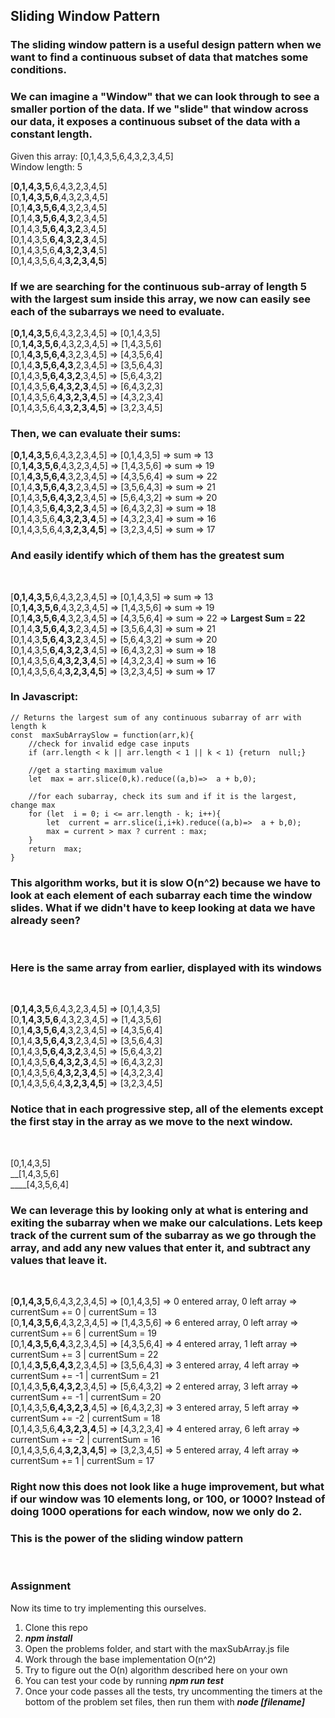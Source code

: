 <h2>Sliding Window Pattern</h2>
<h3>The sliding window pattern is a useful design pattern when we want to find a continuous subset of data that matches some conditions.</h3>
<h3>We can imagine a "Window" that we can look through to see a smaller portion of the data. If we "slide" that window across our data, it exposes a continuous subset of the data with a constant length.</h3>

Given this array: [0,1,4,3,5,6,4,3,2,3,4,5]<br>
Window length: 5

[**0,1,4,3,5**,6,4,3,2,3,4,5]<br>
[0,**1,4,3,5,6**,4,3,2,3,4,5]<br>
[0,1,**4,3,5,6,4**,3,2,3,4,5]<br>
[0,1,4,**3,5,6,4,3**,2,3,4,5]<br>
[0,1,4,3,**5,6,4,3,2**,3,4,5]<br>
[0,1,4,3,5,**6,4,3,2,3**,4,5]<br>
[0,1,4,3,5,6,**4,3,2,3,4**,5]<br>
[0,1,4,3,5,6,4,**3,2,3,4,5**]<br>

<h3>If we are searching for the continuous sub-array of length 5 with the largest sum inside this array, we now can easily see each of the subarrays we need to evaluate.</h3>

[**0,1,4,3,5**,6,4,3,2,3,4,5] => [0,1,4,3,5]<br>
[0,**1,4,3,5,6**,4,3,2,3,4,5] => [1,4,3,5,6]<br>
[0,1,**4,3,5,6,4**,3,2,3,4,5] => [4,3,5,6,4]<br>
[0,1,4,**3,5,6,4,3**,2,3,4,5] => [3,5,6,4,3]<br>
[0,1,4,3,**5,6,4,3,2**,3,4,5] => [5,6,4,3,2]<br>
[0,1,4,3,5,**6,4,3,2,3**,4,5] => [6,4,3,2,3]<br>
[0,1,4,3,5,6,**4,3,2,3,4**,5] => [4,3,2,3,4]<br>
[0,1,4,3,5,6,4,**3,2,3,4,5**] => [3,2,3,4,5]<br>

<h3>Then, we can evaluate their sums:</h3>

[**0,1,4,3,5**,6,4,3,2,3,4,5] => [0,1,4,3,5] => sum => 13<br>
[0,**1,4,3,5,6**,4,3,2,3,4,5] => [1,4,3,5,6] => sum => 19<br>
[0,1,**4,3,5,6,4**,3,2,3,4,5] => [4,3,5,6,4] => sum => 22<br>
[0,1,4,**3,5,6,4,3**,2,3,4,5] => [3,5,6,4,3] => sum => 21<br>
[0,1,4,3,**5,6,4,3,2**,3,4,5] => [5,6,4,3,2] => sum => 20<br>
[0,1,4,3,5,**6,4,3,2,3**,4,5] => [6,4,3,2,3] => sum => 18<br>
[0,1,4,3,5,6,**4,3,2,3,4**,5] => [4,3,2,3,4] => sum => 16<br>
[0,1,4,3,5,6,4,**3,2,3,4,5**] => [3,2,3,4,5] => sum => 17<br>

<h3>And easily identify which of them has the greatest sum</h3><br>

[**0,1,4,3,5**,6,4,3,2,3,4,5] => [0,1,4,3,5] => sum => 13<br>
[0,**1,4,3,5,6**,4,3,2,3,4,5] => [1,4,3,5,6] => sum => 19<br>
[0,1,**4,3,5,6,4**,3,2,3,4,5] => [4,3,5,6,4] => sum => 22 => **Largest Sum = 22**<br>
[0,1,4,**3,5,6,4,3**,2,3,4,5] => [3,5,6,4,3] => sum => 21<br>
[0,1,4,3,**5,6,4,3,2**,3,4,5] => [5,6,4,3,2] => sum => 20<br>
[0,1,4,3,5,**6,4,3,2,3**,4,5] => [6,4,3,2,3] => sum => 18<br>
[0,1,4,3,5,6,**4,3,2,3,4**,5] => [4,3,2,3,4] => sum => 16<br>
[0,1,4,3,5,6,4,**3,2,3,4,5**] => [3,2,3,4,5] => sum => 17<br>

<h3>In Javascript:</h3>

    // Returns the largest sum of any continuous subarray of arr with length k
    const  maxSubArraySlow = function(arr,k){
	    //check for invalid edge case inputs
	    if (arr.length < k || arr.length < 1 || k < 1) {return  null;}
	
    	//get a starting maximum value
	    let  max = arr.slice(0,k).reduce((a,b)=>  a + b,0);
	
		//for each subarray, check its sum and if it is the largest, change max
		for (let  i = 0; i <= arr.length - k; i++){
			let  current = arr.slice(i,i+k).reduce((a,b)=>  a + b,0);
			max = current > max ? current : max;
		}
		return  max;
	}


<h3>This algorithm works, but it is slow O(n^2) because we have to look at each element of each subarray each time the window slides.  What if we didn't have to keep looking at data we have already seen?</h3><br>


<h3>Here is the same array from earlier, displayed with its windows</h3><br>

[**0,1,4,3,5**,6,4,3,2,3,4,5] => [0,1,4,3,5] <br>
[0,**1,4,3,5,6**,4,3,2,3,4,5] => [1,4,3,5,6] <br>
[0,1,**4,3,5,6,4**,3,2,3,4,5] => [4,3,5,6,4] <br>
[0,1,4,**3,5,6,4,3**,2,3,4,5] => [3,5,6,4,3] <br>
[0,1,4,3,**5,6,4,3,2**,3,4,5] => [5,6,4,3,2] <br>
[0,1,4,3,5,**6,4,3,2,3**,4,5] => [6,4,3,2,3] <br>
[0,1,4,3,5,6,**4,3,2,3,4**,5] => [4,3,2,3,4] <br>
[0,1,4,3,5,6,4,**3,2,3,4,5**] => [3,2,3,4,5] <br>

<h3>Notice that in each progressive step, all of the elements except the first stay in the array as we move to the next window.</h3> <br> 

[0,1,4,3,5]<br>
__[1,4,3,5,6]<br>
____[4,3,5,6,4]<br>

<h3>We can leverage this by looking only at what is entering and exiting the subarray when we make our calculations.  Lets keep track of the current sum of the subarray as we go through the array, and add any new values that enter it, and subtract any values that leave it.</h3><br>

[**0,1,4,3,5**,6,4,3,2,3,4,5] => [0,1,4,3,5] => 0 entered array, 0 left array => currentSum += 0 | currentSum = 13<br>
[0,**1,4,3,5,6**,4,3,2,3,4,5] => [1,4,3,5,6] => 6 entered array, 0 left array => currentSum += 6 | currentSum = 19<br>
[0,1,**4,3,5,6,4**,3,2,3,4,5] => [4,3,5,6,4] => 4 entered array, 1 left array => currentSum += 3 | currentSum = 22<br>
[0,1,4,**3,5,6,4,3**,2,3,4,5] => [3,5,6,4,3] => 3 entered array, 4 left array => currentSum += -1 | currentSum = 21<br>
[0,1,4,3,**5,6,4,3,2**,3,4,5] => [5,6,4,3,2] => 2 entered array, 3 left array => currentSum += -1 | currentSum = 20<br>
[0,1,4,3,5,**6,4,3,2,3**,4,5] => [6,4,3,2,3] => 3 entered array, 5 left array => currentSum += -2 | currentSum = 18<br>
[0,1,4,3,5,6,**4,3,2,3,4**,5] => [4,3,2,3,4] => 4 entered array, 6 left array => currentSum += -2 | currentSum = 16<br>
[0,1,4,3,5,6,4,**3,2,3,4,5**] => [3,2,3,4,5] => 5 entered array, 4 left array => currentSum += 1 | currentSum = 17<br>

<h3>Right now this does not look like a huge improvement, but what if our window was 10 elements long, or 100, or 1000?  Instead of doing 1000 operations for each window, now we only do 2. </h3>

<h3>This is the power of the sliding window pattern</h3>
<br>
<h3>Assignment</h3>
Now its time to try implementing this ourselves.
<ol>
	<li>Clone this repo</li>
	<li><strong><i>npm install</i></strong></li>
	<li>Open the problems folder, and start with the maxSubArray.js file</li>
	<li>Work through the base implementation O(n^2)</li>
	<li>Try to figure out the O(n) algorithm described here on your own</li>
	<li>You can test your code by running <strong><i>npm run test</i></strong></li>
	<li>Once your code passes all the tests, try uncommenting the timers at the bottom of the problem set files, then run them with <strong><i>node [filename]</i></strong>
</ol>
